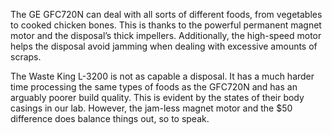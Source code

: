 The GE GFC720N can deal with all sorts of different foods, from vegetables to cooked chicken bones. This is thanks to the powerful permanent magnet motor and the disposal’s thick impellers. Additionally, the high-speed motor helps the disposal avoid jamming when dealing with excessive amounts of scraps.

The Waste King L-3200 is not as capable a disposal. It has a much harder time processing the same types of foods as the GFC720N and has an arguably poorer build quality. This is evident by the states of their body casings in our lab. However, the jam-less magnet motor and the $50 difference does balance things out, so to speak.
